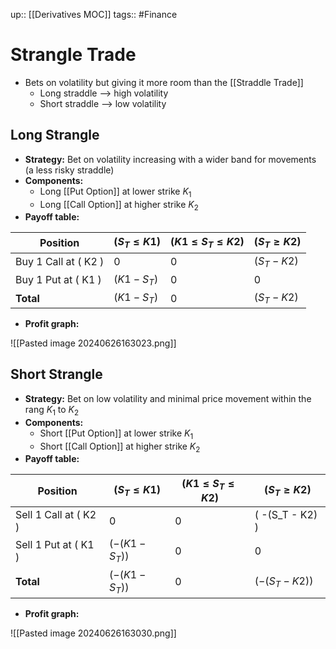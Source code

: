 up:: [[Derivatives MOC]]
tags:: #Finance 
# Strangle Trade
- Bets on volatility but giving it more room than the [[Straddle Trade]]
	- Long straddle --> high volatility
	- Short straddle --> low volatility
## Long Strangle
- **Strategy:** Bet on volatility increasing with a wider band for movements (a less risky straddle)
- **Components:** 
	- Long [[Put Option]] at lower strike $K_1$
	- Long [[Call Option]] at higher strike $K_2$
- **Payoff table:**

| Position               | $( S_T \leq K1 )$ | $( K1 \leq S_T \leq K2 )$ | $( S_T \geq K2 )$ |
| ---------------------- | ----------------- | ------------------------- | ----------------- |
| Buy 1 Call at \( K2 \) | 0                 | 0                         | $( S_T - K2 )$    |
| Buy 1 Put at \( K1 \)  | $( K1 - S_T )$    | 0                         | 0                 |
| **Total**              | $( K1 - S_T )$    | 0                         | $( S_T - K2 )$    |

- **Profit graph:**

![[Pasted image 20240626163023.png]]



## Short Strangle
- **Strategy:** Bet on low volatility and minimal price movement within the rang $K_1$ to $K_2$
- **Components:** 
	- Short [[Put Option]] at lower strike $K_1$
	- Short [[Call Option]] at higher strike $K_2$
- **Payoff table:**

| Position                | $( S_T \leq K1 )$ | $( K1 \leq S_T \leq K2 )$ | $( S_T \geq K2 )$ |
| ----------------------- | ----------------- | ------------------------- | ----------------- |
| Sell 1 Call at \( K2 \) | 0                 | 0                         | \( -(S_T - K2) \) |
| Sell 1 Put at \( K1 \)  | $( -(K1 - S_T) )$ | 0                         | 0                 |
| **Total**               | $( -(K1 - S_T) )$ | 0                         | $( -(S_T - K2) )$ |

- **Profit graph:**

![[Pasted image 20240626163030.png]]